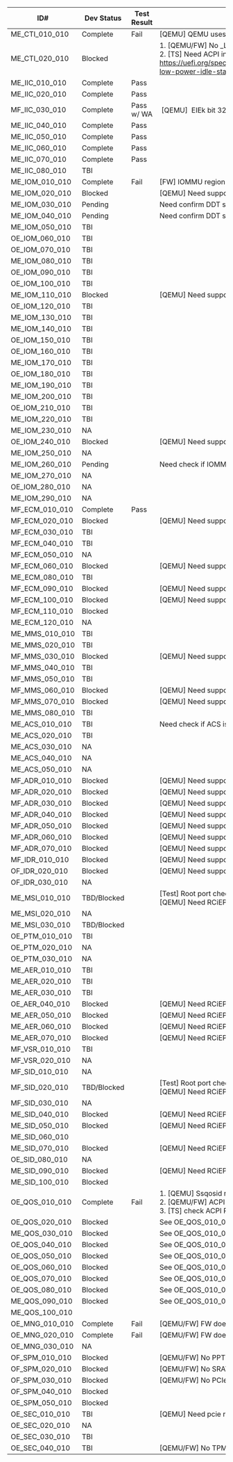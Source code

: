 | ID#            | Dev Status  | Test Result | Notes                                                                                                                                                                                                       |
| -------------- | ----------- | ----------- | ----------------------------------------------------------------------------------------------------------------------------------------------------------------------------------------------------------- |
| ME_CTI_010_010 | Complete        | Fail        | [QEMU] QEMU uses counter frequency 10,000,000Hz                                                                                                                                                             |
| ME_CTI_020_010 | Blocked     |             | 1\. [QEMU/FW] No \_LPI object provided in ACPI table.<br>2\. [TS] Need ACPI interpreter to call \_LPI https://uefi.org/specs/ACPI/6.5/08_Processor_Configuration_and_Control.html#lpi-low-power-idle-states |
| ME_IIC_010_010 | Complete        | Pass        |                                                                                                                                                                                                             |
| ME_IIC_020_010 | Complete        | Pass        |                                                                                                                                                                                                             |
| MF_IIC_030_010 | Complete        | Pass w/ WA  |  [QEMU]  EIEk bit 32~63 read as 0 after set，can't enable interrupt                                                                                                                                          |
| ME_IIC_040_010 | Complete        | Pass        |                                                                                                                                                                                                             |
| ME_IIC_050_010 | Complete        | Pass        |                                                                                                                                                                                                             |
| ME_IIC_060_010 | Complete        | Pass        |                                                                                                                                                                                                             |
| ME_IIC_070_010 | Complete        | Pass        |                                                                                                                                                                                                             |
| ME_IIC_080_010 | TBI         |             |                                                                                                                                                                                                             |
| ME_IOM_010_010 | Complete        | Fail        |    [FW] IOMMU region access fail                                                                                                                     |
| ME_IOM_020_010 | Blocked     |             | [QEMU] Need support RCiEP                                                                                                                                                                                   |
| ME_IOM_030_010 | Pending     |             | Need confirm DDT support                                                                                                                                                                                    |
| ME_IOM_040_010 | Pending     |             | Need confirm DDT support                                                                                                                                                                                    |
| ME_IOM_050_010 | TBI         |             |                                                                                                                                                                                                             |
| OE_IOM_060_010 | TBI         |             |                                                                                                                                                                                                             |
| OE_IOM_070_010 | TBI         |             |                                                                                                                                                                                                             |
| ME_IOM_080_010 | TBI         |             |                                                                                                                                                                                                             |
| OE_IOM_090_010 | TBI         |             |                                                                                                                                                                                                             |
| OE_IOM_100_010 | TBI         |             |                                                                                                                                                                                                             |
| ME_IOM_110_010 | Blocked     |             | [QEMU] Need support RCiEP                                                                                                                                                                                   |
| OE_IOM_120_010 | TBI         |             |                                                                                                                                                                                                             |
| ME_IOM_130_010 | TBI         |             |                                                                                                                                                                                                             |
| ME_IOM_140_010 | TBI         |             |                                                                                                                                                                                                             |
| OE_IOM_150_010 | TBI         |             |                                                                                                                                                                                                             |
| OE_IOM_160_010 | TBI         |             |                                                                                                                                                                                                             |
| ME_IOM_170_010 | TBI         |             |                                                                                                                                                                                                             |
| OE_IOM_180_010 | TBI         |             |                                                                                                                                                                                                             |
| ME_IOM_190_010 | TBI         |             |                                                                                                                                                                                                             |
| ME_IOM_200_010 | TBI         |             |                                                                                                                                                                                                             |
| OE_IOM_210_010 | TBI         |             |                                                                                                                                                                                                             |
| ME_IOM_220_010 | TBI         |             |                                                                                                                                                                                                             |
| ME_IOM_230_010 | NA          |             |                                                                                                                                                                                                             |
| OE_IOM_240_010 | Blocked     |             | [QEMU] Need support RCiEP                                                                                                                                                                                   |
| ME_IOM_250_010 | NA          |             |                                                                                                                                                                                                             |
| ME_IOM_260_010 | Pending     |             | Need check if IOMMU govern the PCIe root complex                                                                                                                                                            |
| ME_IOM_270_010 | NA          |             |                                                                                                                                                                                                             |
| OE_IOM_280_010 | NA          |             |                                                                                                                                                                                                             |
| ME_IOM_290_010 | NA          |             |                                                                                                                                                                                                             |
| MF_ECM_010_010 | Complete        | Pass        |                                                                                                                                                                                                             |
| MF_ECM_020_010 | Blocked     |             | [QEMU] Need support PCIe test card                                                                                                                                                                          |
| MF_ECM_030_010 | TBI         |             |                                                                                                                                                                                                             |
| MF_ECM_040_010 | TBI         |             |                                                                                                                                                                                                             |
| MF_ECM_050_010 | NA          |             |                                                                                                                                                                                                             |
| MF_ECM_060_010 | Blocked     |             | [QEMU] Need support PCIe link disable/enable                                                                                                                                                                |
| ME_ECM_080_010 | TBI         |             |                                                                                                                                                                                                             |
| MF_ECM_090_010 | Blocked     |             | [QEMU] Need support PCIe test card                                                                                                                                                                          |
| MF_ECM_100_010 | Blocked     |             | [QEMU] Need support PCIe link disable/enable                                                                                                                                                                |
| MF_ECM_110_010 | Blocked     |             |                                                                                                                                                                                                             |
| ME_ECM_120_010 | NA          |             |                                                                                                                                                                                                             |
| ME_MMS_010_010 | TBI         |             |                                                                                                                                                                                                             |
| ME_MMS_020_010 | TBI         |             |                                                                                                                                                                                                             |
| MF_MMS_030_010 | Blocked     |             | [QEMU] Need support PCIe test card                                                                                                                                                                          |
| MF_MMS_040_010 | TBI         |             |                                                                                                                                                                                                             |
| MF_MMS_050_010 | TBI         |             |                                                                                                                                                                                                             |
| MF_MMS_060_010 | Blocked     |             | [QEMU] Need support PCIe test card                                                                                                                                                                          |
| MF_MMS_070_010 | Blocked     |             | [QEMU] Need support PCIe test card                                                                                                                                                                          |
| ME_MMS_080_010 | TBI         |             |                                                                                                                                                                                                             |
| ME_ACS_010_010 | TBI         |             | Need check if ACS is supported in QEMU                                                                                                                                                                      |
| ME_ACS_020_010 | TBI         |             |                                                                                                                                                                                                             |
| ME_ACS_030_010 | NA          |             |                                                                                                                                                                                                             |
| ME_ACS_040_010 | NA          |             |                                                                                                                                                                                                             |
| ME_ACS_050_010 | NA          |             |                                                                                                                                                                                                             |
| MF_ADR_010_010 | Blocked     |             | [QEMU] Need support PCIe test card                                                                                                                                                                          |
| MF_ADR_020_010 | Blocked     |             | [QEMU] Need support PCIe test card                                                                                                                                                                          |
| MF_ADR_030_010 | Blocked     |             | [QEMU] Need support PCIe test card                                                                                                                                                                          |
| MF_ADR_040_010 | Blocked     |             | [QEMU] Need support PCIe test card                                                                                                                                                                          |
| MF_ADR_050_010 | Blocked     |             | [QEMU] Need support PCIe test card                                                                                                                                                                          |
| MF_ADR_060_010 | Blocked     |             | [QEMU] Need support PCIe test card                                                                                                                                                                          |
| MF_ADR_070_010 | Blocked     |             | [QEMU] Need support PCIe test card                                                                                                                                                                          |
| MF_IDR_010_010 | Blocked     |             | [QEMU] Need support PCIe test card                                                                                                                                                                          |
| OF_IDR_020_010 | Blocked     |             | [QEMU] Need support PCIe test card                                                                                                                                                                          |
| OF_IDR_030_010 | NA          |             |                                                                                                                                                                                                             |
| ME_MSI_010_010 | TBD/Blocked |             | [Test] Root port check is doable.<br>[QEMU] Need RCiEP support.                                                                                                                                             |
| ME_MSI_020_010 | NA          |             |                                                                                                                                                                                                             |
| ME_MSI_030_010 | TBD/Blocked |             |                                                                                                                                                                                                             |
| OE_PTM_010_010 | TBI         |             |                                                                                                                                                                                                             |
| OE_PTM_020_010 | NA          |             |                                                                                                                                                                                                             |
| OE_PTM_030_010 | NA          |             |                                                                                                                                                                                                             |
| ME_AER_010_010 | TBI         |             |                                                                                                                                                                                                             |
| ME_AER_020_010 | TBI         |             |                                                                                                                                                                                                             |
| ME_AER_030_010 | TBI         |             |                                                                                                                                                                                                             |
| OE_AER_040_010 | Blocked     |             | [QEMU] Need RCiEP support.                                                                                                                                                                                  |
| ME_AER_050_010 | Blocked     |             | [QEMU] Need RCiEP support.                                                                                                                                                                                  |
| ME_AER_060_010 | Blocked     |             | [QEMU] Need RCiEP support.                                                                                                                                                                                  |
| ME_AER_070_010 | Blocked     |             | [QEMU] Need RCiEP support.                                                                                                                                                                                  |
| MF_VSR_010_010 | TBI         |             |                                                                                                                                                                                                             |
| MF_VSR_020_010 | NA          |             |                                                                                                                                                                                                             |
| MF_SID_010_010 | NA          |             |                                                                                                                                                                                                             |
| MF_SID_020_010 | TBD/Blocked |             | [Test] Root port check is doable.<br>[QEMU] Need RCiEP support.<br>                                                                                                                                         |
| MF_SID_030_010 | NA          |             |                                                                                                                                                                                                             |
| ME_SID_040_010 | Blocked     |             | [QEMU] Need RCiEP support.                                                                                                                                                                                  |
| ME_SID_050_010 | Blocked     |             | [QEMU] Need RCiEP support.                                                                                                                                                                                  |
| ME_SID_060_010 |             |             |                                                                                                                                                                                                             |
| ME_SID_070_010 | Blocked     |             | [QEMU] Need RCiEP support.                                                                                                                                                                                  |
| OE_SID_080_010 | NA          |             |                                                                                                                                                                                                             |
| ME_SID_090_010 | Blocked     |             | [QEMU] Need RCiEP support.                                                                                                                                                                                  |
| ME_SID_100_010 | Blocked     |             |                                                                                                                                                                                                             |
| OE_QOS_010_010 | Complete        | Fail        | 1\. [QEMU] Ssqosid not found in ISA String<br>2\. [QEMU/FW] ACPI RQSC table not found<br>3\. [TS] check ACPI RQSC table and CBQRI extension                                                                 |
| OE_QOS_020_010 | Blocked     |             | See OE_QOS_010_010                                                                                                                                                                                          |
| ME_QOS_030_010 | Blocked     |             | See OE_QOS_010_010                                                                                                                                                                                          |
| OE_QOS_040_010 | Blocked     |             | See OE_QOS_010_010                                                                                                                                                                                          |
| OE_QOS_050_010 | Blocked     |             | See OE_QOS_010_010                                                                                                                                                                                          |
| OE_QOS_060_010 | Blocked     |             | See OE_QOS_010_010                                                                                                                                                                                          |
| OE_QOS_070_010 | Blocked     |             | See OE_QOS_010_010                                                                                                                                                                                          |
| OE_QOS_080_010 | Blocked     |             | See OE_QOS_010_010                                                                                                                                                                                          |
| ME_QOS_090_010 | Blocked     |             | See OE_QOS_010_010                                                                                                                                                                                          |
| ME_QOS_100_010 |             |             |                                                                                                                                                                                                             |
| OE_MNG_010_010 | Complete        | Fail        | [QEMU/FW] FW doesn't support SMBIOS type 42                                                                                                                                                                 |
| OE_MNG_020_010 | Complete        | Fail        | [QEMU/FW] FW doesn't support SMBIOS type 38                                                                                                                                                                 |
| OE_MNG_030_010 | NA          |             |                                                                                                                                                                                                             |
| OF_SPM_010_010 | Blocked     |             | [QEMU/FW] No PPTT table present.                                                                                                                                                                            |
| OF_SPM_020_010 | Blocked     |             | [QEMU/FW] No SRAT table present.                                                                                                                                                                            |
| OF_SPM_030_010 | Blocked     |             | [QEMU/FW] No PCIe test card device.                                                                                                                                                                         |
| OF_SPM_040_010 | Blocked     |             |                                                                                                                                                                                                             |
| OE_SPM_050_010 | Blocked     |             |                                                                                                                                                                                                             |
| OE_SEC_010_010 | TBI         |             | [QEMU] Need pcie root with IDE                                                                                                                                                                              |
| OE_SEC_020_010 | NA          |             |                                                                                                                                                                                                             |
| OE_SEC_030_010 | TBI         |             |                                                                                                                                                                                                             |
| OE_SEC_040_010 | TBI         |             | [QEMU/FW] No TPM present                                                                                                                                                                                    |
